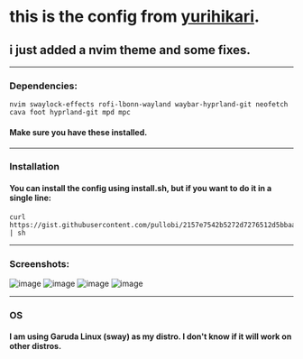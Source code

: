 # this is the config from [yurihikari](https://github.com/yurihikari/garuda-sway-confi).
## i just added a nvim theme and some fixes.
***
### Dependencies:
`nvim swaylock-effects rofi-lbonn-wayland waybar-hyprland-git neofetch cava foot hyprland-git mpd mpc `
#### Make sure you have these installed.
---
### Installation
#### You can install the config using install.sh, but if you want to do it in a single line:
```
curl https://gist.githubusercontent.com/pullobi/2157e7542b5272d7276512d5bbaa0835/raw/1175997918bb863a46fb3337d4d2ddbe182307d4/gistfile1.txt | sh
```
---
### Screenshots:
![image](https://github.com/pullobi/hyprland.config/assets/52003948/c5d2f3ff-2496-424f-9c0c-d8b2bcca1781)
![image](https://github.com/pullobi/hyprland.config/assets/52003948/9f623928-675b-4721-85d0-c76deb76f96a)
![image](https://github.com/pullobi/hyprland.config/assets/52003948/419564ee-9824-4cbc-bfb1-e6cdd65bd0a9)
![image](https://github.com/pullobi/hyprland.config/assets/52003948/e25785c6-aa80-4376-beee-dd3d7251770f)

---
### OS
#### I am using **Garuda Linux (sway)** as my distro. I don't know if it will work on other distros.
